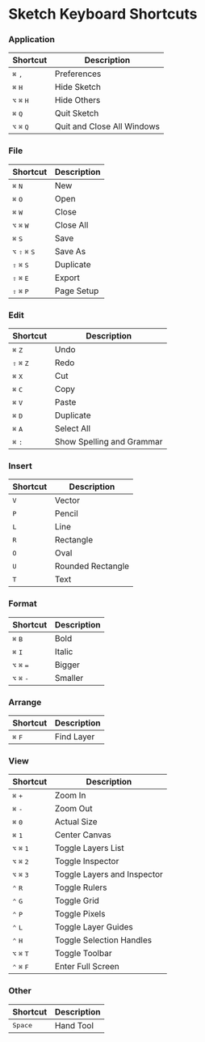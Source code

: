 # Sketch Keyboard Shortcuts

### Application

| Shortcut | Description |
| -------- | ----------- |
| <kbd>⌘</kbd> <kbd>,</kbd> | Preferences |
| <kbd>⌘</kbd> <kbd>H</kbd> | Hide Sketch |
| <kbd>⌥</kbd> <kbd>⌘</kbd> <kbd>H</kbd> | Hide Others |
| <kbd>⌘</kbd> <kbd>Q</kbd> | Quit Sketch |
| <kbd>⌥</kbd> <kbd>⌘</kbd> <kbd>Q</kbd> | Quit and Close All Windows |

### File

| Shortcut | Description |
| -------- | ----------- |
| <kbd>⌘</kbd> <kbd>N</kbd> | New |
| <kbd>⌘</kbd> <kbd>O</kbd> | Open |
| <kbd>⌘</kbd> <kbd>W</kbd> | Close |
| <kbd>⌥</kbd> <kbd>⌘</kbd> <kbd>W</kbd> | Close All |
| <kbd>⌘</kbd> <kbd>S</kbd> | Save |
| <kbd>⌥</kbd> <kbd>⇧</kbd> <kbd>⌘</kbd> <kbd>S</kbd> | Save As |
| <kbd>⇧</kbd> <kbd>⌘</kbd> <kbd>S</kbd> | Duplicate |
| <kbd>⇧</kbd> <kbd>⌘</kbd> <kbd>E</kbd> | Export |
| <kbd>⇧</kbd> <kbd>⌘</kbd> <kbd>P</kbd> | Page Setup |

### Edit

| Shortcut | Description |
| -------- | ----------- |
| <kbd>⌘</kbd> <kbd>Z</kbd> | Undo |
| <kbd>⇧</kbd> <kbd>⌘</kbd> <kbd>Z</kbd> | Redo |
| <kbd>⌘</kbd> <kbd>X</kbd> | Cut |
| <kbd>⌘</kbd> <kbd>C</kbd> | Copy |
| <kbd>⌘</kbd> <kbd>V</kbd> | Paste |
| <kbd>⌘</kbd> <kbd>D</kbd> | Duplicate |
| <kbd>⌘</kbd> <kbd>A</kbd> | Select All |
| <kbd>⌘</kbd> <kbd>:</kbd> | Show Spelling and Grammar |

### Insert

| Shortcut | Description |
| -------- | ----------- |
| <kbd>V</kbd> | Vector |
| <kbd>P</kbd> | Pencil |
| <kbd>L</kbd> | Line |
| <kbd>R</kbd> | Rectangle |
| <kbd>O</kbd> | Oval |
| <kbd>U</kbd> | Rounded Rectangle |
| <kbd>T</kbd> | Text |

### Format

| Shortcut | Description |
| -------- | ----------- |
| <kbd>⌘</kbd> <kbd>B</kbd> | Bold |
| <kbd>⌘</kbd> <kbd>I</kbd> | Italic |
| <kbd>⌥</kbd> <kbd>⌘</kbd> <kbd>=</kbd> | Bigger |
| <kbd>⌥</kbd> <kbd>⌘</kbd> <kbd>-</kbd> | Smaller |

### Arrange

| Shortcut | Description |
| -------- | ----------- |
| <kbd>⌘</kbd> <kbd>F</kbd> | Find Layer |

### View

| Shortcut | Description |
| -------- | ----------- |
| <kbd>⌘</kbd> <kbd>+</kbd> | Zoom In |
| <kbd>⌘</kbd> <kbd>-</kbd> | Zoom Out |
| <kbd>⌘</kbd> <kbd>0</kbd> | Actual Size |
| <kbd>⌘</kbd> <kbd>1</kbd> | Center Canvas |
| <kbd>⌥</kbd> <kbd>⌘</kbd> <kbd>1</kbd> | Toggle Layers List |
| <kbd>⌥</kbd> <kbd>⌘</kbd> <kbd>2</kbd> | Toggle Inspector |
| <kbd>⌥</kbd> <kbd>⌘</kbd> <kbd>3</kbd> | Toggle Layers and Inspector |
| <kbd>⌃</kbd> <kbd>R</kbd> | Toggle Rulers |
| <kbd>⌃</kbd> <kbd>G</kbd> | Toggle Grid |
| <kbd>⌃</kbd> <kbd>P</kbd> | Toggle Pixels |
| <kbd>⌃</kbd> <kbd>L</kbd> | Toggle Layer Guides |
| <kbd>⌃</kbd> <kbd>H</kbd> | Toggle Selection Handles |
| <kbd>⌥</kbd> <kbd>⌘</kbd> <kbd>T</kbd> | Toggle Toolbar |
| <kbd>⌃</kbd> <kbd>⌘</kbd> <kbd>F</kbd> | Enter Full Screen |

### Other

| Shortcut | Description |
| -------- | ----------- |
| <kbd>Space</kbd> | Hand Tool |

